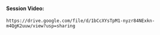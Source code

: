 #### Session Video: 
    https://drive.google.com/file/d/1bCcXYsTpM1-nyzr84NExkn-m4QgK2uuw/view?usp=sharing


